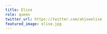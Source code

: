 ```yaml
---
title: Elise
role: queen
twitter_url: https://twitter.com/ahjooelise
featured_image: elise.jpg
---
```

